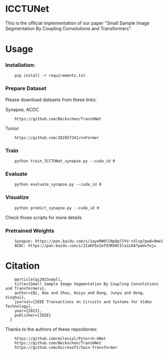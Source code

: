 # ICCTUNet
This is the official implementation of our paper "Small Sample Image Segmentation By Coupling Convolutions and Transformers".

# Usage

### Installation:

        pip install -r requirements.txt

### Prepare Dataset
Please download datasets from these links.

Synapse, ACDC

        https://github.com/Beckschen/TransUNet

Tumor

        https://github.com/282857341/nnFormer

### Train
        python train_ICCTUNet_synapse.py --cuda_id 0

### Evaluate
        python evaluate_synapse.py --cuda_id 0

### Visualize
        python predict_synapse.py --cuda_id 0

Check those scripts for more details.

### Pretrained Weights

        Synapse: https://pan.baidu.com/s/1ayoRW9lCNpQplTVV-n3lsg?pwd=9me1 
        ACDC: https://pan.baidu.com/s/1IaKFbx2ef93R90C5laiLKA?pwd=fejx 

# Citation

        @article{qi2023small,
        title={Small Sample Image Segmentation By Coupling Convolutions and Transformers},
        author={Qi, Hao and Zhou, Huiyu and Dong, Junyu and Dong, Xinghui},
        journal={IEEE Transactions on Circuits and Systems for Video Technology},
        year={2023},
        publisher={IEEE}
      }

Thanks to the authors of these repositories:
        
        https://github.com/milesial/Pytorch-UNet      
        https://github.com/Beckschen/TransUNet 
        https://github.com/microsoft/Swin-Transformer

